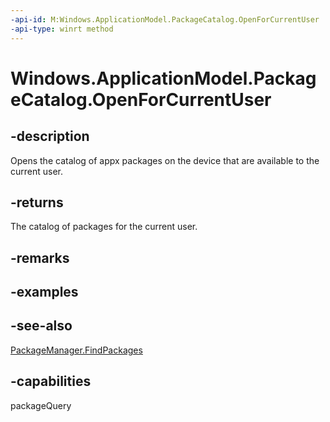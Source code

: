 ----api-id: M:Windows.ApplicationModel.PackageCatalog.OpenForCurrentUser
-api-type: winrt method
---<!-- Method syntaxpublic Windows.ApplicationModel.PackageCatalog OpenForCurrentUser()--># Windows.ApplicationModel.PackageCatalog.OpenForCurrentUser## -descriptionOpens the catalog of appx packages on the device that are available to the current user.## -returnsThe catalog of packages for the current user.## -remarks## -examples## -see-also[PackageManager.FindPackages](../windows.management.deployment/packagemanager_findpackages.md)## -capabilitiespackageQuery